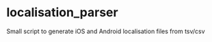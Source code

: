 localisation_parser
===================

Small script to generate iOS and Android localisation files from tsv/csv
